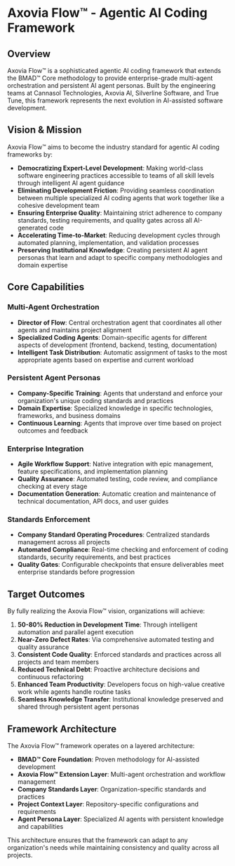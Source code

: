# Axovia Flow™ - Agentic AI Coding Framework

## Overview

Axovia Flow™ is a sophisticated agentic AI coding framework that extends the BMAD™ Core methodology to provide enterprise-grade multi-agent orchestration and persistent AI agent personas. Built by the engineering teams at Cannasol Technologies, Axovia AI, Silverline Software, and True Tune, this framework represents the next evolution in AI-assisted software development.

## Vision & Mission

Axovia Flow™ aims to become the industry standard for agentic AI coding frameworks by:

- **Democratizing Expert-Level Development**: Making world-class software engineering practices accessible to teams of all skill levels through intelligent AI agent guidance
- **Eliminating Development Friction**: Providing seamless coordination between multiple specialized AI coding agents that work together like a cohesive development team
- **Ensuring Enterprise Quality**: Maintaining strict adherence to company standards, testing requirements, and quality gates across all AI-generated code
- **Accelerating Time-to-Market**: Reducing development cycles through automated planning, implementation, and validation processes
- **Preserving Institutional Knowledge**: Creating persistent AI agent personas that learn and adapt to specific company methodologies and domain expertise

## Core Capabilities

### Multi-Agent Orchestration
- **Director of Flow**: Central orchestration agent that coordinates all other agents and maintains project alignment
- **Specialized Coding Agents**: Domain-specific agents for different aspects of development (frontend, backend, testing, documentation)
- **Intelligent Task Distribution**: Automatic assignment of tasks to the most appropriate agents based on expertise and current workload

### Persistent Agent Personas
- **Company-Specific Training**: Agents that understand and enforce your organization's unique coding standards and practices
- **Domain Expertise**: Specialized knowledge in specific technologies, frameworks, and business domains
- **Continuous Learning**: Agents that improve over time based on project outcomes and feedback

### Enterprise Integration
- **Agile Workflow Support**: Native integration with epic management, feature specifications, and implementation planning
- **Quality Assurance**: Automated testing, code review, and compliance checking at every stage
- **Documentation Generation**: Automatic creation and maintenance of technical documentation, API docs, and user guides

### Standards Enforcement
- **Company Standard Operating Procedures**: Centralized standards management across all projects
- **Automated Compliance**: Real-time checking and enforcement of coding standards, security requirements, and best practices
- **Quality Gates**: Configurable checkpoints that ensure deliverables meet enterprise standards before progression

## Target Outcomes

By fully realizing the Axovia Flow™ vision, organizations will achieve:

1. **50-80% Reduction in Development Time**: Through intelligent automation and parallel agent execution
2. **Near-Zero Defect Rates**: Via comprehensive automated testing and quality assurance
3. **Consistent Code Quality**: Enforced standards and practices across all projects and team members
4. **Reduced Technical Debt**: Proactive architecture decisions and continuous refactoring
5. **Enhanced Team Productivity**: Developers focus on high-value creative work while agents handle routine tasks
6. **Seamless Knowledge Transfer**: Institutional knowledge preserved and shared through persistent agent personas

## Framework Architecture

The Axovia Flow™ framework operates on a layered architecture:

- **BMAD™ Core Foundation**: Proven methodology for AI-assisted development
- **Axovia Flow™ Extension Layer**: Multi-agent orchestration and workflow management
- **Company Standards Layer**: Organization-specific standards and practices
- **Project Context Layer**: Repository-specific configurations and requirements
- **Agent Persona Layer**: Specialized AI agents with persistent knowledge and capabilities

This architecture ensures that the framework can adapt to any organization's needs while maintaining consistency and quality across all projects.
